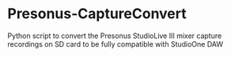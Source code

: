 # Presonus-CaptureConvert
Python script to convert the Presonus StudioLive III mixer capture recordings on SD card to be fully compatible with StudioOne DAW
